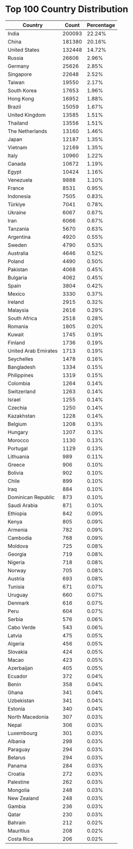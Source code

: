# Top 100 Country Distribution
| Country | Count | Percentage |
|----|----|----|
| India | 200093 | 22.24% |
| China | 181380 | 20.16% |
| United States | 132448 | 14.72% |
| Russia | 26606 | 2.96% |
| Germany | 25626 | 2.85% |
| Singapore | 22648 | 2.52% |
| Taiwan | 19550 | 2.17% |
| South Korea | 17653 | 1.96% |
| Hong Kong | 16952 | 1.88% |
| Brazil | 15059 | 1.67% |
| United Kingdom | 13585 | 1.51% |
| Thailand | 13556 | 1.51% |
| The Netherlands | 13160 | 1.46% |
| Japan | 12187 | 1.35% |
| Vietnam | 12169 | 1.35% |
| Italy | 10960 | 1.22% |
| Canada | 10672 | 1.19% |
| Egypt | 10424 | 1.16% |
| Venezuela | 9888 | 1.10% |
| France | 8531 | 0.95% |
| Indonesia | 7505 | 0.83% |
| Türkiye | 7041 | 0.78% |
| Ukraine | 6067 | 0.67% |
| Iran | 6066 | 0.67% |
| Tanzania | 5670 | 0.63% |
| Argentina | 4920 | 0.55% |
| Sweden | 4790 | 0.53% |
| Australia | 4646 | 0.52% |
| Poland | 4490 | 0.50% |
| Pakistan | 4068 | 0.45% |
| Bulgaria | 4062 | 0.45% |
| Spain | 3804 | 0.42% |
| Mexico | 3330 | 0.37% |
| Ireland | 2915 | 0.32% |
| Malaysia | 2616 | 0.29% |
| South Africa | 2518 | 0.28% |
| Romania | 1805 | 0.20% |
| Kuwait | 1745 | 0.19% |
| Finland | 1736 | 0.19% |
| United Arab Emirates | 1713 | 0.19% |
| Seychelles | 1478 | 0.16% |
| Bangladesh | 1334 | 0.15% |
| Philippines | 1319 | 0.15% |
| Colombia | 1264 | 0.14% |
| Switzerland | 1263 | 0.14% |
| Israel | 1255 | 0.14% |
| Czechia | 1250 | 0.14% |
| Kazakhstan | 1228 | 0.14% |
| Belgium | 1208 | 0.13% |
| Hungary | 1207 | 0.13% |
| Morocco | 1130 | 0.13% |
| Portugal | 1129 | 0.13% |
| Lithuania | 989 | 0.11% |
| Greece | 906 | 0.10% |
| Bolivia | 902 | 0.10% |
| Chile | 899 | 0.10% |
| Iraq | 884 | 0.10% |
| Dominican Republic | 873 | 0.10% |
| Saudi Arabia | 871 | 0.10% |
| Ethiopia | 842 | 0.09% |
| Kenya | 805 | 0.09% |
| Armenia | 782 | 0.09% |
| Cambodia | 768 | 0.09% |
| Moldova | 725 | 0.08% |
| Georgia | 719 | 0.08% |
| Nigeria | 718 | 0.08% |
| Norway | 705 | 0.08% |
| Austria | 693 | 0.08% |
| Tunisia | 671 | 0.07% |
| Uruguay | 660 | 0.07% |
| Denmark | 616 | 0.07% |
| Peru | 604 | 0.07% |
| Serbia | 576 | 0.06% |
| Cabo Verde | 543 | 0.06% |
| Latvia | 475 | 0.05% |
| Algeria | 456 | 0.05% |
| Slovakia | 424 | 0.05% |
| Macao | 423 | 0.05% |
| Azerbaijan | 405 | 0.05% |
| Ecuador | 372 | 0.04% |
| Benin | 358 | 0.04% |
| Ghana | 341 | 0.04% |
| Uzbekistan | 341 | 0.04% |
| Estonia | 340 | 0.04% |
| North Macedonia | 307 | 0.03% |
| Nepal | 306 | 0.03% |
| Luxembourg | 301 | 0.03% |
| Albania | 298 | 0.03% |
| Paraguay | 294 | 0.03% |
| Belarus | 294 | 0.03% |
| Panama | 284 | 0.03% |
| Croatia | 272 | 0.03% |
| Palestine | 262 | 0.03% |
| Mongolia | 248 | 0.03% |
| New Zealand | 248 | 0.03% |
| Gambia | 236 | 0.03% |
| Qatar | 230 | 0.03% |
| Bahrain | 212 | 0.02% |
| Mauritius | 208 | 0.02% |
| Costa Rica | 206 | 0.02% |

